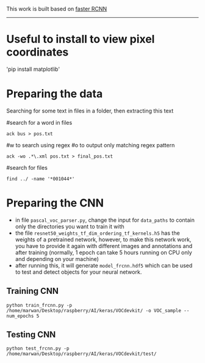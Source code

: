 This work is built based on [faster RCNN](https://github.com/yhenon/keras-frcnn)
- - - 
# Useful to install to view pixel coordinates
'pip install matplotlib'

# Preparing the data
Searching for some text in files in a folder, then extracting this text

#search for a word in files
```
ack bus > pos.txt
```
#w to search using regex
#o to output only matching regex pattern
```
ack -wo .*\.xml pos.txt > final_pos.txt
```
#search for files
```
find ../ -name '*001044*'
```

# Preparing the CNN
* in file `pascal_voc_parser.py`, change the input for `data_paths` to contain only the directories you want to train it with
* the file `resnet50_weights_tf_dim_ordering_tf_kernels.h5` has the weights of a pretrained network, however, to make this network work, you have to provide it again with different images and annotations and after training (normally, 1 epoch can take 5 hours running on CPU only and depending on your machine)
* after running this, it will generate `model_frcnn.hdf5` which can be used to test and detect objects for your neural network.

## Training CNN
```
python train_frcnn.py -p /home/marwan/Desktop/raspberry/AI/keras/VOCdevkit/ -o VOC_sample --num_epochs 5
```
## Testing CNN
```
python test_frcnn.py -p /home/marwan/Desktop/raspberry/AI/keras/VOCdevkit/test/
```